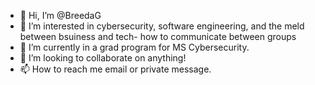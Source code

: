 - 👋 Hi, I’m @BreedaG
- 👀 I’m interested in cybersecurity, software engineering, and the meld between bsuiness and tech- how to communicate between groups
- 🌱 I’m currently in a grad program for MS Cybersecurity. 
- 💞️ I’m looking to collaborate on anything!
- 📫 How to reach me email or private message.

<!---
BreedaG/BreedaG is a ✨ special ✨ repository because its `README.md` (this file) appears on your GitHub profile.
You can click the Preview link to take a look at your changes.
--->
